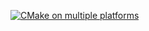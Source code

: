 [![CMake on multiple platforms](https://github.com/aneurinsmith/Logger/actions/workflows/cmake-multi-platform.yml/badge.svg)](https://github.com/aneurinsmith/Logger/actions/workflows/cmake-multi-platform.yml)
